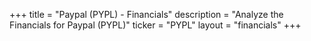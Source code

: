 +++
title = "Paypal (PYPL) - Financials"
description = "Analyze the Financials for Paypal (PYPL)"
ticker = "PYPL"
layout = "financials"
+++

